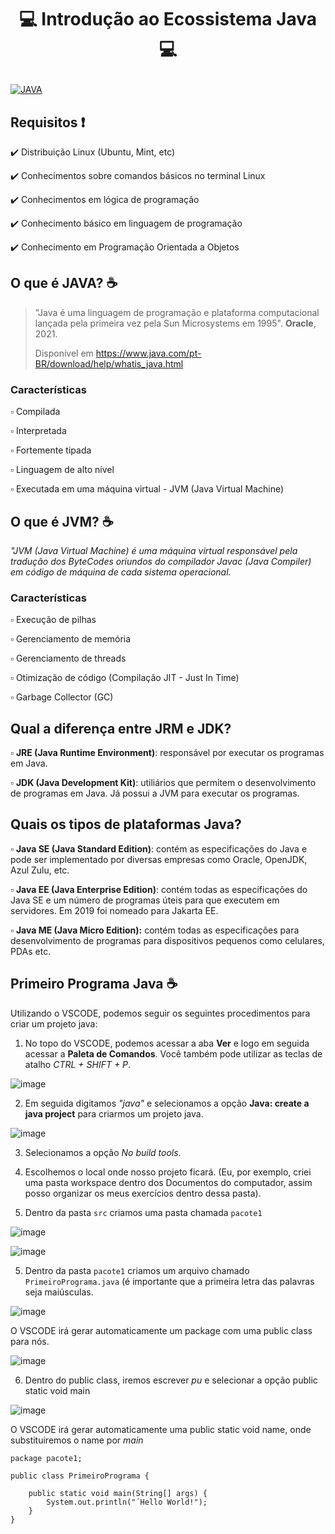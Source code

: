 # <p align="center"> 💻 Introdução ao Ecossistema Java 💻
[![JAVA](https://img.shields.io/badge/Java-ED8B00?style=for-the-badge&logo=java&logoColor=white)](#)

## Requisitos ❗
✔️ Distribuição Linux (Ubuntu, Mint, etc)
  
✔️ Conhecimentos sobre comandos básicos no terminal Linux
  
✔️ Conhecimentos em lógica de programação
  
✔️ Conhecimento básico em linguagem de programação
  
✔️ Conhecimento em Programação Orientada a Objetos
  
## O que é JAVA? ☕
> "Java é uma linguagem de programação e plataforma computacional lançada pela primeira vez pela Sun Microsystems em 1995". **Oracle**, 2021. 
> 
> Disponível em <https://www.java.com/pt-BR/download/help/whatis_java.html>

### Características
▫️ Compilada
  
▫️ Interpretada
  
▫️ Fortemente tipada
  
▫️ Linguagem de alto nível
  
▫ Executada em uma máquina virtual - JVM (Java Virtual Machine)
  
## O que é JVM? ☕
  *"JVM (Java Virtual Machine) é uma máquina virtual responsável pela tradução dos ByteCodes oriundos do compilador Javac (Java Compiler) em código de máquina de cada sistema operacional.*
  
### Características
▫️ Execução de pilhas
  
▫️ Gerenciamento de memória
  
▫️ Gerenciamento de threads
  
▫️ Otimização de código (Compilação JIT - Just In Time)
  
▫️ Garbage Collector (GC)

## Qual a diferença entre JRM e JDK?
▫️ **JRE (Java Runtime Environment)**: responsável por executar os programas em Java.
  
▫️ **JDK (Java Development Kit)**: utiliários que permitem o desenvolvimento de programas em Java. Já possui a JVM para executar os programas.

## Quais os tipos de plataformas Java?
▫️ **Java SE (Java Standard Edition)**: contém as especificações do Java e pode ser implementado por diversas empresas como Oracle, OpenJDK, Azul Zulu, etc.
  
▫️ **Java EE (Java Enterprise Edition)**: contém todas as especificações do Java SE e um número de programas úteis para que executem em servidores. Em 2019 foi nomeado para Jakarta EE.
  
▫️ **Java ME (Java Micro Edition):** contém todas as especificações para desenvolvimento de programas para dispositivos pequenos como celulares, PDAs etc.

## Primeiro Programa Java ☕
Utilizando o VSCODE, podemos seguir os seguintes procedimentos para criar um projeto java:
  
1. No topo do VSCODE, podemos acessar a aba **Ver** e logo em seguida acessar a **Paleta de Comandos**. Você também pode utilizar as teclas de atalho *CTRL + SHIFT + P*.
  
![image](https://user-images.githubusercontent.com/81873935/140566466-6194d17e-59e6-4d5b-89a2-5f396c2a0fba.png)

2. Em seguida digitamos *"java"* e selecionamos a opção **Java: create a java project** para criarmos um projeto java.
  
![image](https://user-images.githubusercontent.com/81873935/140566677-f0191632-a556-45d1-9d4c-8faae21f7554.png)

3. Selecionamos a opção *No build tools*.
  
4. Escolhemos o local onde nosso projeto ficará. (Eu, por exemplo, criei uma pasta workspace dentro dos Documentos do computador, assim posso organizar os meus exercícios dentro dessa pasta).

5. Dentro da pasta `src` criamos uma pasta chamada `pacote1`

![image](https://user-images.githubusercontent.com/81873935/140567667-37307ba7-535c-4118-8740-20a98bcc25f7.png)

![image](https://user-images.githubusercontent.com/81873935/140567753-0467067a-540b-4f0a-9933-dd382cffbb3c.png)

5. Dentro da pasta `pacote1` criamos um arquivo chamado `PrimeiroPrograma.java` (é importante que a primeira letra das palavras seja maiúsculas.
  
![image](https://user-images.githubusercontent.com/81873935/140567843-82f0c472-135b-4623-94ad-c341a0ca8342.png)

O VSCODE irá gerar automaticamente um package com uma public class para nós.
  
  ![image](https://user-images.githubusercontent.com/81873935/140567912-10875294-c0c4-4092-a2b9-d7baeeda9f7e.png)

6. Dentro do public class, iremos escrever *pu* e selecionar a opção public static void main
  
  ![image](https://user-images.githubusercontent.com/81873935/140568266-4ccffa2a-24cf-4d29-837c-cfe7ff5ac67d.png)

O VSCODE irá gerar automaticamente uma public static void name, onde substituiremos o name por *main*
  
```
package pacote1;
  
public class PrimeiroPrograma {

    public static void main(String[] args) {
        System.out.println("´Hello World!");
    }
}
```
